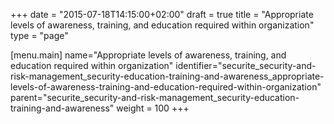 +++
date = "2015-07-18T14:15:00+02:00"
draft = true
title = "Appropriate levels of awareness, training, and education required within organization"
type = "page"

[menu.main]
name="Appropriate levels of awareness, training, and education required within organization"
identifier="securite_security-and-risk-management_security-education-training-and-awareness_appropriate-levels-of-awareness-training-and-education-required-within-organization"
parent="securite_security-and-risk-management_security-education-training-and-awareness"
weight = 100
+++